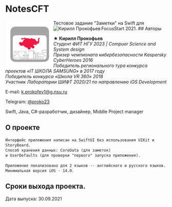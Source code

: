 # NotesCFT
<img src="https://github.com/prokyhouse/NotesCFT/blob/master/Images/AppIcon.svg" alt="[logo]" align="left" width="150"/>
Тестовое задание "Заметки" на Swift для FocusStart 2021.
## Авторы

<img src="https://habrastorage.org/webt/xn/wq/r_/xnwqr_c12neoliwun446oljbewq.png" alt="Кирилл Прокофьев" align="left" width="150"/>

**★ Кирилл Прокофьев**  
*Студент ФИТ НГУ 2023 | Compuer Science and System design*  
*Призер чемпионата кибербезопасности Kaspersky CyberHeroes 2016*  
*Победитель регионального тура конкурса проектов «IT ШКОЛА SAMSUNG» в 2017 году*   
*Победитель конкурса «Школа VR 360» 2018*   
*Участник Лаборатории ШИФТ 2020/21 по направлению iOS Development*   

E-mail:  k.prokofev1@g.nsu.ru

Telegram: [@proko23](https://t.me/proko23)

Swift, Java, C#-разработчик, дизайнер, Middle Project manager


## О проекте
    Интерфейс приложения написан на SwiftUI без использования UIKit и StoryBoard.
    Способ хранения данных: CoreData (для заметок) 
    и UserDefaults (для проверки "первого" запуска приложения).
    
    Приложение локализовано для 2 языков -- английского и русского языков.
    Минимальная версия iOS - 14.0.
   
## Сроки выхода проекта.
Дата выпуска: 30.09.2021 
